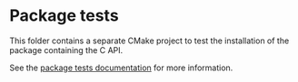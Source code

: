 <!--
SPDX-FileCopyrightText: Contributors to the Power Grid Model project <powergridmodel@lfenergy.org>

SPDX-License-Identifier: MPL-2.0
-->

# Package tests

This folder contains a separate CMake project to test the installation of the package containing the C API.

See the [package tests documentation](https://power-grid-model.readthedocs.io/en/stable/advanced_documentation/build-guide.html#package-tests) for more information.
